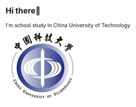 ## Hi there👋
I'm school study in China University of Technology<br/>
![hello](275209131_333798112100744_7783144823150735052_n.jpg)

<!--
**222melancholy222/222melancholy222** is a ✨ _special_ ✨ repository because its `README.md` (this file) appears on your GitHub profile.


Here are some ideas to get you started
- 🔭 I’m currently working on ...
- 🌱 I ’m currently learning ...
- 👯 I’m looking to collaborate on ...
- 🤔 I’m looking for help with ...
- 💬 Ask me about ...
- 📫 How to reach me: ... chengunfar333@gmail.com
- 😄 Pronouns: ...
- ⚡ Fun fact: ...
-->
